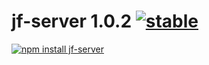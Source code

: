 # jf-server 1.0.2 [![stable](http://badges.github.io/stability-badges/dist/stable.svg)](http://github.com/badges/stability-badges)

[![npm install jf-server](https://nodei.co/npm/jf-server.png?compact=true)](https://npmjs.org/package/jf-server/)

